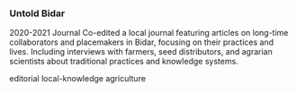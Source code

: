 ### Untold Bidar
2020-2021 Journal
Co-edited a local journal featuring articles on long-time collaborators and placemakers in Bidar, focusing on their practices and lives. Including interviews with farmers, seed distributors, and agrarian scientists about traditional practices and knowledge systems.

editorial local-knowledge agriculture